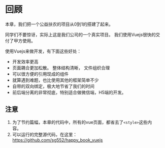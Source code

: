 # 回顾

本章，我们把一个公益扶农的项目从0到1的搭建了起来。 

同学们不要惊讶，实际上这是我们公司的一个真实项目。 我们使用Vuejs很快的交付了甲方使用。 

使用Vuejs来做开发，有下面这些好处：

- 开发效率更高
- 页面耦合更加松散。 整体结构清晰， 文件组织合理
- 可以很方便的引用现成的组件
- 就算遇到难题，也比使用其他的框架简单不少
- 自带的双向绑定，极大地节省了我们的时间
- 前后端分离的非常彻底，特别适合做微信端，H5端的开发。

## 注意 

1. 为了节约篇幅，本章的代码中，所有的vue页面，都省去了`<style>`这些内容。 
2. 可以运行的完整源代码，在这里：https://github.com/sg552/happy_book_vuejs



